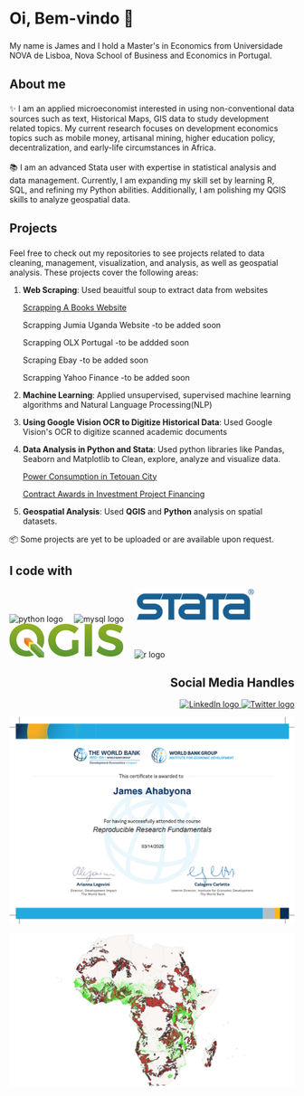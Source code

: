 <h1 align="left">Oi, Bem-vindo 👋  </h1>

###

<p align="left">My name is James and I hold a Master's in Economics from Universidade NOVA de Lisboa, Nova School of Business and Economics in Portugal.</p>

###

<h2 align="left">About me</h2>

###

<p align="left">✨ I am an applied microeconomist interested in using non-conventional data sources such as text, Historical Maps, GIS data to study development related topics. My current research focuses on development economics topics such as mobile money, artisanal mining, higher education policy, decentralization, and early-life circumstances in Africa.<br><br>📚 
I am an advanced Stata user with expertise in statistical analysis and data management. Currently, I am expanding my skill set by learning R, SQL, and refining my Python abilities. Additionally, I am polishing my QGIS skills to analyze geospatial data.</p>


###

<h2 align="left">Projects</h2>

###

Feel free to check out my repositories to see projects related to data cleaning, management, visualization, and analysis, as well as geospatial analysis. These projects cover the following areas:

1. **Web Scraping**: Used beauitful soup to extract data from websites
   
   [Scrapping A Books Website ](https://github.com/Jamesahabyona/scrapping-websites)
   
   Scrapping Jumia Uganda Website -to be added soon
   
   Scrapping OLX Portugal -to be addded soon
   
   Scraping Ebay -to be added soon
   
   Scrapping Yahoo Finance -to be added soon 

3. **Machine Learning**: Applied unsupervised, supervised machine learning algorithms and Natural Language Processing(NLP)
4. **Using Google Vision OCR to Digitize Historical Data**: Used Google Vision's OCR to digitize scanned academic documents 
5. **Data Analysis in Python and Stata**: Used python libraries like Pandas, Seaborn and Matplotlib to Clean, explore, analyze and visualize data.

   [ Power Consumption in Tetouan City ](https://github.com/Jamesahabyona/Power-consumption)
   
   [ Contract Awards in Investment Project Financing ](https://github.com/Jamesahabyona/World-Bank-Procurement-Data-Analysis)

6. **Geospatial Analysis**: Used **QGIS** and **Python** analysis on spatial datasets.

📦 Some projects are yet to be uploaded or are available upon request.

###

<h2 align="left">I code with</h2>

<div align="left">
 <img src="https://cdn.jsdelivr.net/gh/devicons/devicon/icons/python/python-original.svg" height="60" alt="python logo" />
<img width="12" />
<img src="https://cdn.jsdelivr.net/gh/devicons/devicon/icons/mysql/mysql-original.svg" height="60" alt="mysql logo" />
<img width="12" />
<img src="https://raw.githubusercontent.com/Jamesahabyona/jamesahabyona.github.io/master/Stata_logo_med_blue.png" height="60" alt="stata logo" />
<img width="12" />
 <img src="https://raw.githubusercontent.com/Jamesahabyona/jamesahabyona.github.io/master/QGIS_logo%2C_2017.svg.png" height="60" alt="qgis logo" />
<img width="12" />
<img src="https://cdn.jsdelivr.net/gh/devicons/devicon/icons/r/r-original.svg" height="60" alt="r logo" />

</div>

###
<h2 align="right">Social Media Handles </h2>

<div align="right">
  <a href="https://linkedin.com/in/james-ahabyona-236b81129/" target="_blank">
  <img src="https://raw.githubusercontent.com/maurodesouza/profile-readme-generator/master/src/assets/icons/social/linkedin/default.svg" width="52" height="40" alt="LinkedIn logo" />
</a>
<a href="https://x.com/a_ha256" target="_blank">
  <img src="https://raw.githubusercontent.com/maurodesouza/profile-readme-generator/master/src/assets/icons/social/twitter/default.svg" width="52" height="40" alt="Twitter logo" />
</a>

![Reproducible Research](https://raw.githubusercontent.com/Jamesahabyona/Jamesahabyona/main/funamentals%20of%20reproducible%20research.png)

![DHS Gold Africa](https://raw.githubusercontent.com/Jamesahabyona/Jamesahabyona/main/dhsgoldafrica.png)

###
